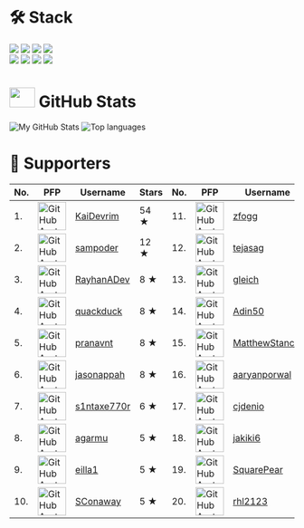 # 🛠 Stack
![](https://img.shields.io/badge/OS-NixOS-informational?logo=NixOS&logoColor=white&color=5277C3)
![](https://img.shields.io/badge/Primary%20Language-TypeScript-informational?logo=typescript&logoColor=white&color=3178C6)
![](https://img.shields.io/badge/Secondary%20Language-Rust-informational?logo=rust&logoColor=white&color=970A3F)
![](https://img.shields.io/badge/Shell-Fish-informational?logo=gnu-bash&logoColor=white&color=4EAE47) <br>
![](https://img.shields.io/badge/Editor-VSCode-informational?logo=visual-studio-code&logoColor=white&color=3069C6)
![](https://img.shields.io/badge/Runtime-Deno-informational?logo=deno&logoColor=white&color=000000)
![](https://img.shields.io/badge/Database-PostgreSQL-informational?logo=postgresql&logoColor=white&color=336791)
![](https://img.shields.io/badge/ORM-Prisma-informational?logo=prisma&logoColor=white&color=2D3748)

# <img src="https://github.githubassets.com/images/modules/logos_page/Octocat.png" width="45" height="35"> GitHub Stats

![My GitHub Stats](https://github-readme-stats.vercel.app/api?username=khrj&count_private=true&show_icons=true&theme=vue&hide_border=true)
![Top languages](https://github-readme-stats.vercel.app/api/top-langs/?username=khrj&layout=compact&theme=buefy&hide_border=true)

# 💖 Supporters

|No.|PFP|Username|Stars|No.|PFP|Username|Stars|
|-|-|-|-|-|-|-|-|
|1.|<img src="https://avatars.githubusercontent.com/u/36937771?u=2042c0c184940baafe0c297ab687075d15b161b2&v=4" alt="GitHub Avatar of KaiDevrim" width="50" height="50"></img>|<a href="https://github.com/KaiDevrim">KaiDevrim</a>|54 ★|11.|<img src="https://avatars.githubusercontent.com/u/774794?u=b7668877f5793858cafb8d1a17796772e4713c4f&v=4" alt="GitHub Avatar of zfogg" width="50" height="50"></img>|<a href="https://github.com/zfogg">zfogg</a>|5 ★|
|2.|<img src="https://avatars.githubusercontent.com/u/39828164?u=a30eebfa6046ce09178f031e2203defb1a4bb329&v=4" alt="GitHub Avatar of sampoder" width="50" height="50"></img>|<a href="https://github.com/sampoder">sampoder</a>|12 ★|12.|<img src="https://avatars.githubusercontent.com/u/67542663?u=16020c3256ac2b26caca8ed0f9eabb805ac35b74&v=4" alt="GitHub Avatar of tejasag" width="50" height="50"></img>|<a href="https://github.com/tejasag">tejasag</a>|4 ★|
|3.|<img src="https://avatars.githubusercontent.com/u/72509475?u=0a838a8f006878afce398b1a42a623421a8f11ae&v=4" alt="GitHub Avatar of RayhanADev" width="50" height="50"></img>|<a href="https://github.com/RayhanADev">RayhanADev</a>|8 ★|13.|<img src="https://avatars.githubusercontent.com/u/43759105?u=6416ad5fe6861ca8ae43751222a59c6ed4ce960e&v=4" alt="GitHub Avatar of gleich" width="50" height="50"></img>|<a href="https://github.com/gleich">gleich</a>|4 ★|
|4.|<img src="https://avatars.githubusercontent.com/u/38882631?u=0bfabd5185623e04a9c63bf4941572894ff06894&v=4" alt="GitHub Avatar of quackduck" width="50" height="50"></img>|<a href="https://github.com/quackduck">quackduck</a>|8 ★|14.|<img src="https://avatars.githubusercontent.com/u/76610370?u=b309dba0370dcaddf5766107440018795c39ee36&v=4" alt="GitHub Avatar of Adin50" width="50" height="50"></img>|<a href="https://github.com/Adin50">Adin50</a>|3 ★|
|5.|<img src="https://avatars.githubusercontent.com/u/46251241?u=b0c07c92401a5bb823b5a2038cdc5c36a7d62db3&v=4" alt="GitHub Avatar of pranavnt" width="50" height="50"></img>|<a href="https://github.com/pranavnt">pranavnt</a>|8 ★|15.|<img src="https://avatars.githubusercontent.com/u/14811170?u=1142de72e657381e783f9b14a00d280607fe781b&v=4" alt="GitHub Avatar of MatthewStanciu" width="50" height="50"></img>|<a href="https://github.com/MatthewStanciu">MatthewStanciu</a>|3 ★|
|6.|<img src="https://avatars.githubusercontent.com/u/30608521?u=595bd922ba280d40ad9dd80dd9424e474ac60cb4&v=4" alt="GitHub Avatar of jasonappah" width="50" height="50"></img>|<a href="https://github.com/jasonappah">jasonappah</a>|8 ★|16.|<img src="https://avatars.githubusercontent.com/u/54525904?u=073305709439c10d3c20f0327f9c36428d0d91c6&v=4" alt="GitHub Avatar of aaryanporwal" width="50" height="50"></img>|<a href="https://github.com/aaryanporwal">aaryanporwal</a>|3 ★|
|7.|<img src="https://avatars.githubusercontent.com/u/53065463?u=50acc6df62c23116c8c3112f999d1446092ec229&v=4" alt="GitHub Avatar of s1ntaxe770r" width="50" height="50"></img>|<a href="https://github.com/s1ntaxe770r">s1ntaxe770r</a>|6 ★|17.|<img src="https://avatars.githubusercontent.com/u/34525547?u=aa23d52a519971ca21628a3ce3d4cf06510aefce&v=4" alt="GitHub Avatar of cjdenio" width="50" height="50"></img>|<a href="https://github.com/cjdenio">cjdenio</a>|3 ★|
|8.|<img src="https://avatars.githubusercontent.com/u/55563106?v=4" alt="GitHub Avatar of agarmu" width="50" height="50"></img>|<a href="https://github.com/agarmu">agarmu</a>|5 ★|18.|<img src="https://avatars.githubusercontent.com/u/52753282?v=4" alt="GitHub Avatar of jakiki6" width="50" height="50"></img>|<a href="https://github.com/jakiki6">jakiki6</a>|3 ★|
|9.|<img src="https://avatars.githubusercontent.com/u/72365100?u=09e71f650761ecbd59b850d31185149bea9dbffd&v=4" alt="GitHub Avatar of eilla1" width="50" height="50"></img>|<a href="https://github.com/eilla1">eilla1</a>|5 ★|19.|<img src="https://avatars.githubusercontent.com/u/16364318?u=0b91ab52197c7f47b39adbf56d54859b14f785bb&v=4" alt="GitHub Avatar of SquarePear" width="50" height="50"></img>|<a href="https://github.com/SquarePear">SquarePear</a>|3 ★|
|10.|<img src="https://avatars.githubusercontent.com/u/20807660?v=4" alt="GitHub Avatar of SConaway" width="50" height="50"></img>|<a href="https://github.com/SConaway">SConaway</a>|5 ★|20.|<img src="https://avatars.githubusercontent.com/u/43102016?v=4" alt="GitHub Avatar of rhl2123" width="50" height="50"></img>|<a href="https://github.com/rhl2123">rhl2123</a>|3 ★|